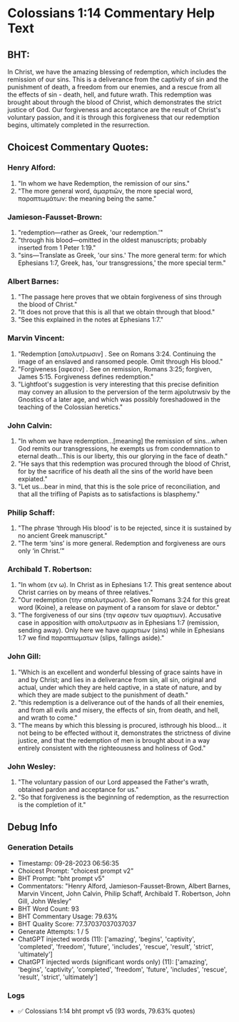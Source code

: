# Colossians 1:14 Commentary Help Text

## BHT:
In Christ, we have the amazing blessing of redemption, which includes the remission of our sins. This is a deliverance from the captivity of sin and the punishment of death, a freedom from our enemies, and a rescue from all the effects of sin - death, hell, and future wrath. This redemption was brought about through the blood of Christ, which demonstrates the strict justice of God. Our forgiveness and acceptance are the result of Christ's voluntary passion, and it is through this forgiveness that our redemption begins, ultimately completed in the resurrection.

## Choicest Commentary Quotes:
### Henry Alford:
1. "In whom we have Redemption, the remission of our sins."
2. "The more general word, ἁμαρτιῶν, the more special word, παραπτωμάτων: the meaning being the same."

### Jamieson-Fausset-Brown:
1. "redemption—rather as Greek, 'our redemption.'"
2. "through his blood—omitted in the oldest manuscripts; probably inserted from 1 Peter 1:19."
3. "sins—Translate as Greek, 'our sins.' The more general term: for which Ephesians 1:7, Greek, has, 'our transgressions,' the more special term."

### Albert Barnes:
1. "The passage here proves that we obtain forgiveness of sins through the blood of Christ."
2. "It does not prove that this is all that we obtain through that blood."
3. "See this explained in the notes at Ephesians 1:7."

### Marvin Vincent:
1. "Redemption [απολυτρωσιν] . See on Romans 3:24. Continuing the image of an enslaved and ransomed people. Omit through His blood."
2. "Forgiveness [αφεσιν] . See on remission, Romans 3:25; forgiven, James 5:15. Forgiveness defines redemption."
3. "Lightfoot's suggestion is very interesting that this precise definition may convey an allusion to the perversion of the term ajpolutrwsiv by the Gnostics of a later age, and which was possibly foreshadowed in the teaching of the Colossian heretics."

### John Calvin:
1. "In whom we have redemption...[meaning] the remission of sins...when God remits our transgressions, he exempts us from condemnation to eternal death...This is our liberty, this our glorying in the face of death." 
2. "He says that this redemption was procured through the blood of Christ, for by the sacrifice of his death all the sins of the world have been expiated."
3. "Let us...bear in mind, that this is the sole price of reconciliation, and that all the trifling of Papists as to satisfactions is blasphemy."

### Philip Schaff:
1. "The phrase ‘through His blood’ is to be rejected, since it is sustained by no ancient Greek manuscript."
2. "The term ‘sins’ is more general. Redemption and forgiveness are ours only ‘in Christ.’"

### Archibald T. Robertson:
1. "In whom (εν ω). In Christ as in Ephesians 1:7. This great sentence about Christ carries on by means of three relatives."
2. "Our redemption (την απολυτρωσιν). See on Romans 3:24 for this great word (Koine), a release on payment of a ransom for slave or debtor."
3. "The forgiveness of our sins (την αφεσιν των αμαρτιων). Accusative case in apposition with απολυτρωσιν as in Ephesians 1:7 (remission, sending away). Only here we have αμαρτιων (sins) while in Ephesians 1:7 we find παραπτωματων (slips, fallings aside)."

### John Gill:
1. "Which is an excellent and wonderful blessing of grace saints have in and by Christ; and lies in a deliverance from sin, all sin, original and actual, under which they are held captive, in a state of nature, and by which they are made subject to the punishment of death."
2. "this redemption is a deliverance out of the hands of all their enemies, and from all evils and misery, the effects of sin, from death, and hell, and wrath to come."
3. "The means by which this blessing is procured, isthrough his blood... it not being to be effected without it, demonstrates the strictness of divine justice, and that the redemption of men is brought about in a way entirely consistent with the righteousness and holiness of God."

### John Wesley:
1. "The voluntary passion of our Lord appeased the Father's wrath, obtained pardon and acceptance for us." 
2. "So that forgiveness is the beginning of redemption, as the resurrection is the completion of it."


## Debug Info
### Generation Details
- Timestamp: 09-28-2023 06:56:35
- Choicest Prompt: "choicest prompt v2"
- BHT Prompt: "bht prompt v5"
- Commentators: "Henry Alford, Jamieson-Fausset-Brown, Albert Barnes, Marvin Vincent, John Calvin, Philip Schaff, Archibald T. Robertson, John Gill, John Wesley"
- BHT Word Count: 93
- BHT Commentary Usage: 79.63%
- BHT Quality Score: 77.37037037037037
- Generate Attempts: 1 / 5
- ChatGPT injected words (11):
	['amazing', 'begins', 'captivity', 'completed', 'freedom', 'future', 'includes', 'rescue', 'result', 'strict', 'ultimately']
- ChatGPT injected words (significant words only) (11):
	['amazing', 'begins', 'captivity', 'completed', 'freedom', 'future', 'includes', 'rescue', 'result', 'strict', 'ultimately']

### Logs
- ✅ Colossians 1:14 bht prompt v5 (93 words, 79.63% quotes)